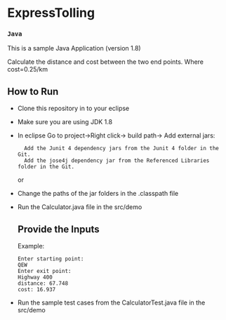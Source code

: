 # ExpressTolling

### ```Java``` 

This is a sample Java Application (version 1.8)

Calculate the distance and cost between the two end points. Where cost=0.25/km

## How to Run

* Clone this repository in to your eclipse
* Make sure you are using JDK 1.8
* In eclipse Go to project->Right click-> build path-> Add external jars:

        Add the Junit 4 dependency jars from the Junit 4 folder in the Git.
        Add the jose4j dependency jar from the Referenced Libraries folder in the Git.
  or
* Change the paths of the jar folders in the .classpath file
  <classpathentry kind="lib" path="C:/Users/Pelluri/workspace1/ExpressTolling/JUnit 4/junit.jar"/>
	<classpathentry kind="lib" path="C:/Users/Pelluri/workspace1/ExpressTolling/JUnit 4/org.hamcrest.core_1.3.0.v201303031735.jar"/>
	<classpathentry kind="lib" path="C:/Users/Pelluri/workspace1/ExpressTolling/Referenced Libraries/jose4j-0.6.3.jar"/>

* Run the Calculator.java file in the src/demo
    
  ## Provide the Inputs    
     Example:
    ```
    Enter starting point: 
    QEW
    Enter exit point:
    Highway 400
    distance: 67.748
    cost: 16.937
    ```
* Run the sample test cases from the CalculatorTest.java file in the src/demo
       

	
